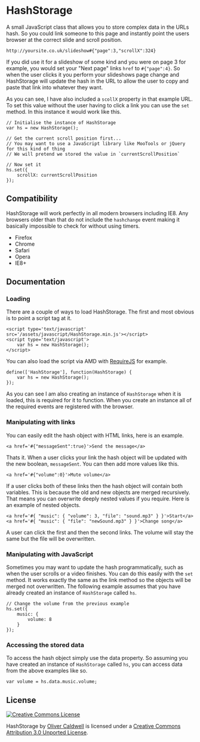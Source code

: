 # HashStorage

A small JavaScript class that allows you to store complex data in the URLs hash. So you could link someone to this page and instantly point the users browser at the correct slide and scroll position.

    http://yoursite.co.uk/slideshow#{"page":3,"scrollX":324}

If you did use it for a slideshow of some kind and you were on page 3 for example, you would set your "Next page" links `href` to `#{"page":4}`. So when the user clicks it you perform your slideshows page change and HashStorage will update the hash in the URL to allow the user to copy and paste that link into whatever they want.

As you can see, I have also included a `scollX` property in that example URL. To set this value without the user having to click a link you can use the `set` method. In this instance it would work like this.

	// Initialise the instance of HashStorage
	var hs = new HashStorage();
	
	// Get the current scroll position first...
	// You may want to use a JavaScript library like MooTools or jQuery for this kind of thing
	// We will pretend we stored the value in `currentScrollPosition`
	
	// Now set it
	hs.set({
		scrollX: currentScrollPosition
	});

## Compatibility

HashStorage will work perfectly in all modern browsers including IE8. Any browsers older than that do not include the `hashchange` event making it basically impossible to check for without using timers.

 * Firefox
 * Chrome
 * Safari
 * Opera
 * IE8+

## Documentation

### Loading

There are a couple of ways to load HashStorage. The first and most obvious is to point a script tag at it.

	<script type='text/javascript' src='/assets/javascript/HashStorage.min.js'></script>
	<script type='text/javascript'>
		var hs = new HashStorage();
	</script>

You can also load the script via AMD with [RequireJS](http://requirejs.org/) for example.

	define(['HashStorage'], function(HashStorage) {
		var hs = new HashStorage();
	});

As you can see I am also creating an instance of `HashStorage` when it is loaded, this is required for it to function. When you create an instance all of the required events are registered with the browser.

### Manipulating with links

You can easily edit the hash object with HTML links, here is an example.

	<a href='#{"messageSent":true}'>Send the message</a>

Thats it. When a user clicks your link the hash object will be updated with the new boolean, `messageSent`. You can then add more values like this.

	<a href='#{"volume":0}'>Mute volume</a>

If a user clicks both of these links then the hash object will contain both variables. This is because the old and new objects are merged recursively. That means you can overwrite deeply nested values if you require. Here is an example of nested objects.

	<a href='#{ "music": { "volume": 3, "file": "sound.mp3" } }'>Start</a>
	<a href='#{ "music": { "file": "newSound.mp3" } }'>Change song</a>

A user can click the first and then the second links. The volume will stay the same but the file will be overwritten.

### Manipulating with JavaScript

Sometimes you may want to update the hash programmatically, such as when the user scrolls or a video finishes. You can do this easily with the `set` method. It works exactly the same as the link method so the objects will be merged not overwritten. The following example assumes that you have already created an instance of `HashStorage` called `hs`.

	// Change the volume from the previous example
	hs.set({
		music: {
			volume: 8
		}
	});

### Accessing the stored data

To access the hash object simply use the data property. So assuming you have created an instance of `HashStorage` called `hs`, you can access data from the above examples like so.

	var volume = hs.data.music.volume;

## License

[![Creative Commons License](http://i.creativecommons.org/l/by/3.0/88x31.png)](http://creativecommons.org/licenses/by/3.0/)

HashStorage by [Oliver Caldwell](http://oli.me.uk) is licensed under a [Creative Commons Attribution 3.0 Unported License](http://creativecommons.org/licenses/by/3.0/).